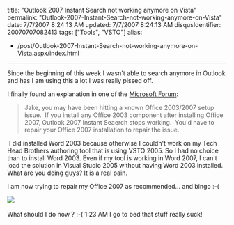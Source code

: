title: "Outlook 2007 Instant Search not working anymore on Vista"
permalink: "Outlook-2007-Instant-Search-not-working-anymore-on-Vista"
date: 7/7/2007 8:24:13 AM
updated: 7/7/2007 8:24:13 AM
disqusIdentifier: 20070707082413
tags: ["Tools", "VSTO"]
alias:
 - /post/Outlook-2007-Instant-Search-not-working-anymore-on-Vista.aspx/index.html
---
Since the beginning of this week I wasn't able to search anymore in Outlook and has I am using this a lot I was really pissed off.

I finally found an explanation in one of the [Microsoft Forum](http://forums.microsoft.com/msdn/showpost.aspx?postid=1264471&siteid=1&sb=0&d=1&at=7&ft=11&tf=0&pageid=1):
<!-- more -->

> Jake, you may have been hitting a known Office 2003/2007 setup issue.  If you install any Office 2003 component after installing Office 2007, Outlook 2007 Instant Seaerch stops working.  You'd have to repair your Office 2007 installation to repair the issue.

 I did installed Word 2003 because otherwise I couldn't work on my Tech Head Brothers authoring tool that is using VSTO 2005. So I had no choice than to install Word 2003. Even if my tool is working in Word 2007, I can't load the solution in Visual Studio 2005 without having Word 2003 installed. What are you doing guys? It is a real pain.

I am now trying to repair my Office 2007 as recommended... and bingo :-(

![](http://www.techheadbrothers.com/images/blog/errorfixoffice2007.jpg) 

What should I do now ? :-( 1:23 AM I go to bed that stuff really suck!
